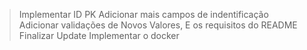 > Implementar ID PK
> Adicionar mais campos de indentificação
> Adicionar validações de Novos Valores, E os requisitos do README
> Finalizar Update
> Implementar o docker